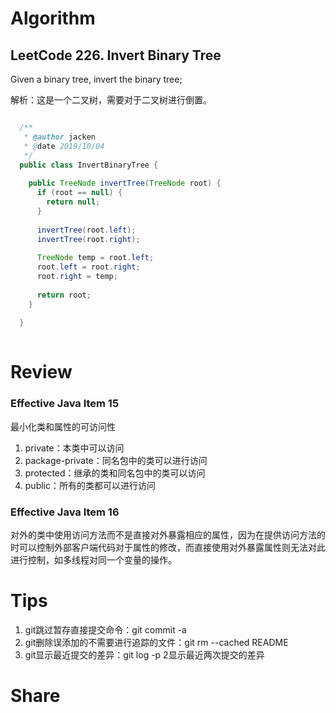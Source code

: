 # Algorithm

## LeetCode 226. Invert Binary Tree

Given a binary tree, invert the binary tree;

解析：这是一个二叉树，需要对于二叉树进行倒置。

```java

  /**
   * @author jacken
   * @date 2019/10/04
   */
  public class InvertBinaryTree {
  
    public TreeNode invertTree(TreeNode root) {
      if (root == null) {
        return null;
      }
  
      invertTree(root.left);
      invertTree(root.right);
  
      TreeNode temp = root.left;
      root.left = root.right;
      root.right = temp;
  
      return root;
    }
  
  }
  
```

# Review  
  
 ### Effective Java Item 15
   最小化类和属性的可访问性
   1. private：本类中可以访问
   2. package-private：同名包中的类可以进行访问
   3. protected：继承的类和同名包中的类可以访问
   4. public：所有的类都可以进行访问  
   
   
 ### Effective Java Item 16
   
   对外的类中使用访问方法而不是直接对外暴露相应的属性，因为在提供访问方法的时可以控制外部客户端代码对于属性的修改，而直接使用对外暴露属性则无法对此进行控制，如多线程对同一个变量的操作。
 
 

# Tips

 1. git跳过暂存直接提交命令：git commit -a 
 2. git删除误添加的不需要进行追踪的文件：git rm --cached README
 3. git显示最近提交的差异：git log -p 2显示最近两次提交的差异
  
  
  
# Share
  
  
  
  
  
  
